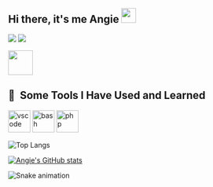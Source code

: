 ## Hi there, it's me Angie <img src="https://emojis.slackmojis.com/emojis/images/1531849430/4246/blob-sunglasses.gif?1531849430" width="30"/> 

![](https://github.com/angiebow/angiebow/blob/master/generated/overview.svg)
![](https://github.com/angiebow/angiebow/blob/master/generated/languages.svg)

<!--
**angiebow/angiebow** is a ✨ _special_ ✨ repository because its `README.md` (this file) appears on your GitHub profile.

Here are some ideas to get you started:

- 🔭 I’m currently working on ...
- 🌱 I’m currently learning ...
- 👯 I’m looking to collaborate on ...
- 🤔 I’m looking for help with ...
- 💬 Ask me about ...
- 📫 How to reach me: @itsrainbowhere_
- 😄 Pronouns: she
- ⚡ Fun fact: love hiking

<p align="center">
  <img src="https://capsule-render.vercel.app/api?text=Hey Everyone!🕹️&animation=fadeIn&type=waving&color=gradient&height=100"/>
</p>
-->

<a href="https://www.instagram.com/itsrainbowhere_/">
  <img height="50" src="https://user-images.githubusercontent.com/46517096/166974368-9798f39f-1f46-499c-b14e-81f0a3f83a06.png"/>
</a>

<h2> 🚀 &nbsp;Some Tools I Have Used and Learned</h2>
<p align="left">
<img src="https://cdn.jsdelivr.net/gh/devicons/devicon/icons/vscode/vscode-original.svg" alt="vscode" width="45" height="45"/>
<img src="https://cdn.jsdelivr.net/gh/devicons/devicon/icons/bash/bash-original.svg" alt="bash" width="45" height="45"/>
<img src="https://cdn.jsdelivr.net/gh/devicons/devicon/icons/php/php-original.svg" alt="php" width="45" height="45"/>
</p>

![Top Langs](https://github-readme-stats.vercel.app/api/top-langs/?username=angiebow&langs_count=17)

[![Angie's GitHub stats](https://github-readme-stats.vercel.app/api?username=angiebow)](https://github.com/angiebow/github-readme-stats)

![Snake animation](https://github.com/thepiyushmalhotra/thepiyushmalhotra/blob/output/github-contribution-grid-snake.svg)
